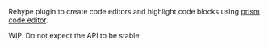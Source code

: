 Rehype plugin to create code editors and highlight code blocks using [prism code editor](https://github.com/FIameCaster/prism-code-editor).

WIP. Do not expect the API to be stable.
